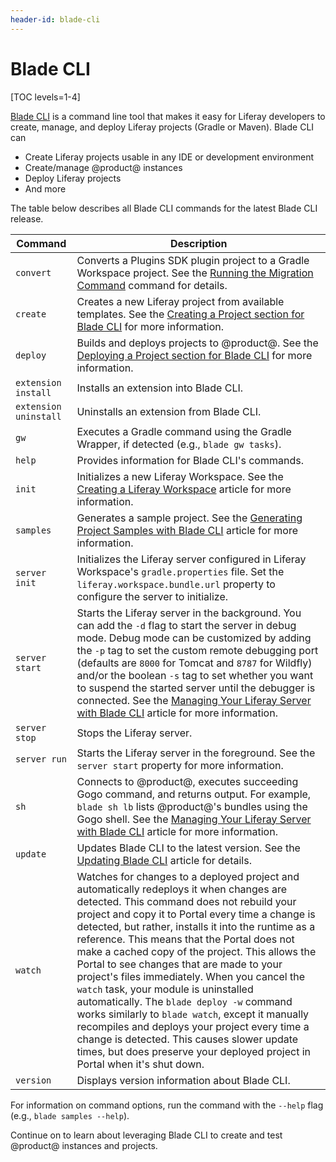 ```yaml
---
header-id: blade-cli
---
```


# Blade CLI

[TOC levels=1-4]

[Blade CLI](https://github.com/liferay/liferay-blade-cli/) is a command line
tool that makes it easy for Liferay developers to create, manage, and deploy
Liferay projects (Gradle or Maven). Blade CLI can

- Create Liferay projects usable in any IDE or development environment
- Create/manage @product@ instances
- Deploy Liferay projects
- And more

The table below describes all Blade CLI commands for the latest Blade CLI
release. 

Command | Description
------- | -------------
`convert` | Converts a Plugins SDK plugin project to a Gradle Workspace project. See the [Running the Migration Command](/docs/7-1/reference/-/knowledge_base/reference/migrating-traditional-plugins-to-workspace-web-applications#running-the-migration-command) command for details.
`create` | Creates a new Liferay project from available templates. See the [Creating a Project section for Blade CLI](/docs/7-2/reference/-/knowledge_base/reference/creating-a-project#blade-cli) for more information.
`deploy` | Builds and deploys projects to @product@. See the [Deploying a Project section for Blade CLI](/docs/7-2/reference/-/knowledge_base/reference/deploying-a-project#blade-cli) for more information.
`extension install` | Installs an extension into Blade CLI.
`extension uninstall` | Uninstalls an extension from Blade CLI.
`gw` | Executes a Gradle command using the Gradle Wrapper, if detected (e.g., `blade gw tasks`).
`help` | Provides information for Blade CLI's commands.
`init` | Initializes a new Liferay Workspace. See the [Creating a Liferay Workspace](/docs/7-2/reference/-/knowledge_base/reference/creating-a-liferay-workspace#blade-cli) article for more information.
`samples` | Generates a sample project. See the [Generating Project Samples with Blade CLI](/docs/7-2/reference/-/knowledge_base/reference/generating-project-samples-with-blade-cli) article for more information.
`server init` | Initializes the Liferay server configured in Liferay Workspace's `gradle.properties` file. Set the `liferay.workspace.bundle.url` property to configure the server to initialize.
`server start` | Starts the Liferay server in the background. You can add the `-d` flag to start the server in debug mode. Debug mode can be customized by adding the `-p` tag to set the custom remote debugging port (defaults are `8000` for Tomcat and `8787` for Wildfly) and/or the boolean `-s` tag to set whether you want to suspend the started server until the debugger is connected. See the [Managing Your Liferay Server with Blade CLI](/docs/7-2/reference/-/knowledge_base/reference/managing-your-liferay-server-with-blade-cli) article for more information.
`server stop` | Stops the Liferay server.
`server run` | Starts the Liferay server in the foreground. See the `server start` property for more information.
`sh` | Connects to @product@, executes succeeding Gogo command, and returns output. For example, `blade sh lb` lists @product@'s bundles using the Gogo shell. See the [Managing Your Liferay Server with Blade CLI](/docs/7-2/reference/-/knowledge_base/reference/managing-your-liferay-server-with-blade-cli) article for more information.
`update` | Updates Blade CLI to the latest version. See the [Updating Blade CLI](/docs/7-2/reference/-/knowledge_base/reference/updating-blade-cli) article for details.
`watch` | Watches for changes to a deployed project and automatically redeploys it when changes are detected. This command does not rebuild your project and copy it to Portal every time a change is detected, but rather, installs it into the runtime as a reference. This means that the Portal does not make a cached copy of the project. This allows the Portal to see changes that are made to your project's files immediately. When you cancel the `watch` task, your module is uninstalled automatically. The `blade deploy -w` command works similarly to `blade watch`, except it manually recompiles and deploys your project every time a change is detected. This causes slower update times, but does preserve your deployed project in Portal when it's shut down.
`version` | Displays version information about Blade CLI.

<!-- TODO: Find more about new `upgradeProps` property. -Cody-->

For information on command options, run the command with the `--help` flag
(e.g., `blade samples --help`).

Continue on to learn about leveraging Blade CLI to create and test @product@
instances and projects.
